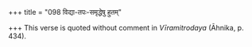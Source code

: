 +++
title = "098 विद्या-तपः-समृद्धेषु हुतम्"

+++
This verse is quoted without comment in *Vīramitrodaya* (Āhnika, p.
434).


